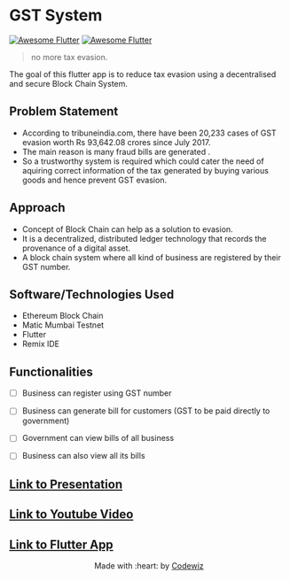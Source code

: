 # GST System
[![Awesome Flutter](https://img.shields.io/badge/Flutter-02569B?style=for-the-badge&logo=flutter&logoColor=white)]()
[![Awesome Flutter](https://img.shields.io/badge/Dart-0175C2?style=for-the-badge&logo=dart&logoColor=white)]()

> no more tax evasion.

The goal of this flutter app is to reduce tax evasion using a decentralised and secure Block Chain System.

<!-- ## Getting Started -->

<!-- This project is a starting point for a Flutter application. -->

<!-- A few resources to get you started if this is your first Flutter project: -->

<!-- - [Lab: Write your first Flutter app](https://flutter.dev/docs/get-started/codelab) -->
<!-- - [Cookbook: Useful Flutter samples](https://flutter.dev/docs/cookbook) -->

<!-- For help getting started with Flutter, view our
[online documentation](https://flutter.dev/docs), which offers tutorials,
samples, guidance on mobile development, and a full API reference. -->

## Problem Statement
- According to tribuneindia.com, there have been 20,233 cases of GST evasion worth Rs 93,642.08 crores since July 2017.
- The main reason is many fraud bills are generated .
- So a trustworthy system is required which could cater the need of aquiring correct information of the tax generated by buying various goods and hence prevent GST evasion.

## Approach
- Concept of Block Chain can help as a solution to evasion.
- It is a decentralized, distributed ledger technology that records the provenance of a digital asset.
- A block chain system where all kind of business are registered by their GST number.

## Software/Technologies Used
- Ethereum Block Chain
- Matic Mumbai Testnet
- Flutter
- Remix IDE

## Functionalities
- [ ]  Business can register using GST number
- [ ]  Business can generate bill for customers (GST to be paid directly to government)
- [ ]  Government can view bills of all business
- [ ]  Business can also view all its bills 


## [Link to Presentation](https://drive.google.com/file/d/1pNYX4b3dvrzvH-n4z-YidrzLbwVAtRiE/view?usp=sharing)
## [Link to Youtube Video](https://youtu.be/i8nmlbLKPhg)
## [Link to Flutter App](https://drive.google.com/file/d/1UKF5iXIwtfVHbouAReMNaC03vaYqO2Fe/view?usp=drivesdk)

<p align="center">
	Made with :heart: by <a href="#">Codewiz</a>
</p>
